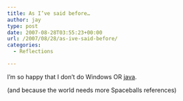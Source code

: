 ```yaml
---
title: As I’ve said before…
author: jay
type: post
date: 2007-08-28T03:55:23+00:00
url: /2007/08/28/as-ive-said-before/
categories:
  - Reflections

---
```

I’m so happy that I don’t do Windows OR [java][1].

(and because the world needs more Spaceballs references)

 [1]: http://comic.conversationswithplasticdinosaurs.com/2007/08/javaballs.html
